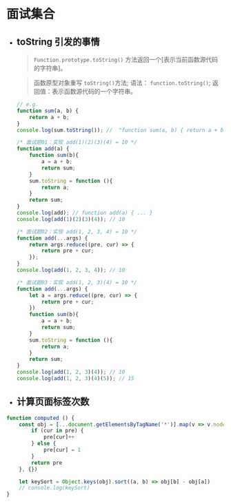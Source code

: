 # 面试集合

- ## toString 引发的事情

	> `Function.prototype.toString()` 方法返回一个[表示当前函数源代码的字符串]。

	> 函数原型对象重写 `toString()`方法; 语法： `function.toString()`; 返回值：表示函数源代码的一个字符串。

	```js
	// e.g.
	function sum(a, b) {
		return a + b;
	}
	console.log(sum.toString()); //  "function sum(a, b) { return a + b; }"
	```
	```js
	/* 面试题01：实现 add(1)(2)(3)(4) = 10 */
	function add(a) {
		function sum(b){
			a = a + b;
			return sum;
		}
		sum.toString = function (){
			return a;
		}
		return sum;
	}
	console.log(add); // function add(a) { ... }
	console.log(add(1)(2)(3)(4)); // 10
	```
	```js
	/* 面试题02：实现 add(1, 2, 3, 4) = 10 */
	function add(...args) {
		return args.reduce((pre, cur) => {
			return pre + cur;
		});
	}
	console.log(add(1, 2, 3, 4)); // 10
	```
	```js
	/* 面试题03：实现 add(1, 2, 3)(4) = 10 */
	function add(...args) {
		let a = args.reduce((pre, cur) => {
			return pre + cur;
		})
		function sum(b){
			a = a + b;
			return sum;
		}
		sum.toString = function (){
			return a;
		}
		return sum;
	}
	console.log(add(1, 2, 3)(4)); // 10
	console.log(add(1, 2, 3)(4)(5)); // 15
	```

- ## 计算页面标签次数

```js
function computed () {
	const obj = [...document.getElementsByTagName('*')].map(v => v.nodeName).reduce((pre, cur) => {
		if (cur in pre) {
			pre[cur]++
		} else {
			pre[cur] = 1
		}
		return pre
	}, {})

	let keySort = Object.keys(obj).sort((a, b) => obj[b] - obj[a])
	// console.log(keySort)
}
```
